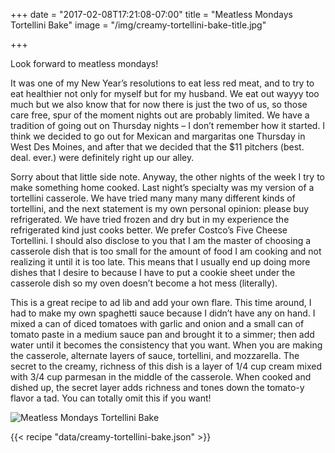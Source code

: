 +++
date = "2017-02-08T17:21:08-07:00"
title = "Meatless Mondays Tortellini Bake"
image = "/img/creamy-tortellini-bake-title.jpg"

+++

Look forward to meatless mondays!

<!--more-->

It was one of my New Year’s resolutions to eat less red meat, and to try to eat healthier not only for myself but for my husband. We eat out wayyy too much but we also know that for now there is just the two of us, so those care free, spur of the moment nights out are probably limited. We have a tradition of going out on Thursday nights – I don’t remember how it started. I think we decided to go out for Mexican and margaritas one Thursday in West Des Moines, and after that we decided that the $11 pitchers (best. deal. ever.) were definitely right up our alley.

Sorry about that little side note. Anyway, the other nights of the week I try to make something home cooked. Last night’s specialty was my version of a tortellini casserole. We have tried many many many different kinds of tortellini, and the next statement is my own personal opinion: please buy refrigerated. We have tried frozen and dry but in my experience the refrigerated kind just cooks better. We prefer Costco’s Five Cheese Tortellini. I should also disclose to you that I am the master of choosing a casserole dish that is too small for the amount of food I am cooking and not realizing it until it is too late. This means that I usually end up doing more dishes that I desire to because I have to put a cookie sheet under the casserole dish so my oven doesn’t become a hot mess (literally).

This is a great recipe to ad lib and add your own flare. This time around, I had to make my own spaghetti sauce because I didn’t have any on hand. I mixed a can of diced tomatoes with garlic and onion and a small can of tomato paste in a medium sauce pan and brought it to a simmer; then add water until it becomes the consistency that you want. When you are making the casserole, alternate layers of sauce, tortellini, and mozzarella. The secret to the creamy, richness of this dish is a layer of 1/4 cup cream mixed with 3/4 cup parmesan in the middle of the casserole. When cooked and dished up, the secret layer adds richness and tones down the tomato-y flavor a tad. You can totally omit this if you want!

![Meatless Mondays Tortellini Bake](/img/creamy-tortellini-bake-title.jpg)

{{< recipe "data/creamy-tortellini-bake.json" >}}

